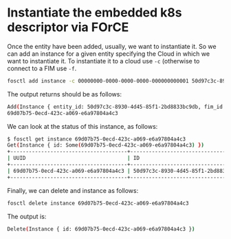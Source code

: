 # Instantiate the embedded k8s descriptor via FOrCE

Once the entity have been added, usually, we want to instantiate it. So we can add an instance for a given entity specifying the Cloud in which we want to instantiate it. To instantiate it to a cloud use `-c` (otherwise to connect to a FIM use `-f`.

```sh
fosctl add instance -c 00000000-0000-0000-0000-000000000001 50d97c3c-8930-4d45-85f1-2bd8833bc9db
```

The output returns should be as follows:

```sh
Add(Instance { entity_id: 50d97c3c-8930-4d45-85f1-2bd8833bc9db, fim_id: None, cloud_id: Some(00000000-0000-0000-0000-000000000001) })
69d07b75-0ecd-423c-a069-e6a97804a4c3
```

We can look at the status of this instance, as follows:

```sh
$ fosctl get instance 69d07b75-0ecd-423c-a069-e6a97804a4c3
Get(Instance { id: Some(69d07b75-0ecd-423c-a069-e6a97804a4c3) })
+--------------------------------------+--------------------------------------+---------+-----+--------------------------------------+
| UUID                                 | ID                                   | Status  | FIM | Cloud                                |
+--------------------------------------+--------------------------------------+---------+-----+--------------------------------------+
| 69d07b75-0ecd-423c-a069-e6a97804a4c3 | 50d97c3c-8930-4d45-85f1-2bd8833bc9db | RUNNING |     | 00000000-0000-0000-0000-000000000001 |
+--------------------------------------+--------------------------------------+---------+-----+--------------------------------------+
```

Finally, we can delete and instance as follows:

```sh
fosctl delete instance 69d07b75-0ecd-423c-a069-e6a97804a4c3
```

The output is:

```sh
Delete(Instance { id: 69d07b75-0ecd-423c-a069-e6a97804a4c3 })
```
